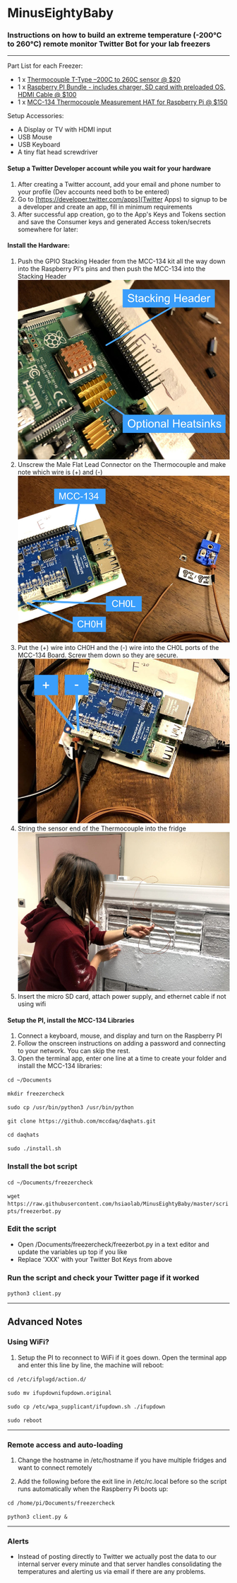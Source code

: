 # MinusEightyBaby

### Instructions on how to build an extreme temperature (-200°C to 260°C) remote monitor Twitter Bot for your lab freezers

---

Part List for each Freezer:
    
* 1 x [Thermocouple T-Type –200C to 260C sensor @ $20](https://www.amazon.com/gp/product/B075QBB99D/ref=ppx_yo_dt_b_asin_title_o02_s00?ie=UTF8&psc=1)
* 1 x [Raspberry PI Bundle - includes charger, SD card with preloaded OS, HDMI Cable @ $100](https://www.amazon.com/gp/product/B07YRSYR3M/ref=ppx_yo_dt_b_asin_title_o02_s04?ie=UTF8&psc=1)
* 1 x [MCC-134 Thermocouple Measurement HAT for Raspberry Pi @ $150](https://www.mccdaq.com/DAQ-HAT/MCC-134.aspx)

Setup Accessories:

* A Display or TV with HDMI input
* USB Mouse
* USB Keyboard
* A tiny flat head screwdriver

#### Setup a Twitter Developer account while you wait for your hardware

1. After creating a Twitter account, add your email and phone number to your profile (Dev accounts need both to be entered)
2. Go to [https://developer.twitter.com/apps](Twitter Apps) to signup to be a developer and create an app, fill in minimum requirements
3. After successful app creation, go to the App's Keys and Tokens section and save the Consumer keys and generated Access token/secrets somewhere for later:

#### Install the Hardware: 

1. Push the GPIO Stacking Header from the MCC-134 kit all the way down into the Raspberry PI's pins and then push the MCC-134 into the Stacking Header
    ![GPIO Stacking Header](https://github.com/hsiaolab/MinusEightyBaby/blob/master/images/1first.jpg?raw=true)
2. Unscrew the Male Flat Lead Connector on the Thermocouple and make note which wire is (+) and (-)
    ![Male Flat Lead Connector](https://github.com/hsiaolab/MinusEightyBaby/blob/master/images/2mcc134.jpg?raw=true)
3. Put the (+) wire into CH0H and the (-) wire into the CH0L ports of the MCC-134 Board. Screw them down so they are secure.
    ![Thermocouple ports](https://github.com/hsiaolab/MinusEightyBaby/blob/master/images/3setup.jpg?raw=true)
4. String the sensor end of the Thermocouple into the fridge
    ![Freezer](https://github.com/hsiaolab/MinusEightyBaby/blob/master/images/5freeze.jpg?raw=true)
5. Insert the micro SD card, attach power supply, and ethernet cable if not using wifi

#### Setup the PI, install the MCC-134 Libraries

1. Connect a keyboard, mouse, and display and turn on the Raspberry PI
2. Follow the onscreen instructions on adding a password and connecting to your network. You can skip the rest.
3. Open the terminal app, enter one line at a time to create your folder and install the MCC-134 libraries:

`cd ~/Documents`

`mkdir freezercheck`

`sudo cp /usr/bin/python3 /usr/bin/python`

`git clone https://github.com/mccdaq/daqhats.git`

`cd daqhats`

`sudo ./install.sh`

### Install the bot script

`cd ~/Documents/freezercheck`

`wget https://raw.githubusercontent.com/hsiaolab/MinusEightyBaby/master/scripts/freezerbot.py`

### Edit the script

* Open /Documents/freezercheck/freezerbot.py in a text editor and update the variables up top if you like
* Replace 'XXX' with your Twitter Bot Keys from above

### Run the script and check your Twitter page if it worked

`python3 client.py`

---

## Advanced Notes

### Using WiFi?

1. Setup the PI to reconnect to WiFi if it goes down. Open the terminal app and enter this line by line, the machine will reboot:

`cd /etc/ifplugd/action.d/`

`sudo mv ifupdownifupdown.original`

`sudo cp /etc/wpa_supplicant/ifupdown.sh ./ifupdown`

`sudo reboot`

---
 
### Remote access and auto-loading

1. Change the hostname in /etc/hostname if you have multiple fridges and want to connect remotely

2. Add the following before the exit line in /etc/rc.local before so the script runs automatically when the Raspberry Pi boots up:

`cd /home/pi/Documents/freezercheck`

`python3 client.py &`

---

### Alerts

* Instead of posting directly to Twitter we actually post the data to our internal server every minute and that server handles consolidating the temperatures and alerting us via email if there are any problems.

